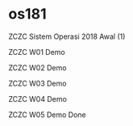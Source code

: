 # os181
ZCZC Sistem Operasi 2018 Awal (1)

ZCZC W01 Demo

ZCZC W02 Demo

ZCZC W03 Demo

ZCZC W04 Demo

ZCZC W05 Demo Done
